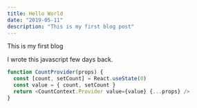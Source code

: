```yaml
---
title: Hello World
date: "2019-05-11"
description: "This is my first blog post"
---
```


This is my first blog

I wrote this javascript few days back.

```javascript
function CountProvider(props) {
  const [count, setCount] = React.useState(0)
  const value = { count, setCount }
  return <CountContext.Provider value={value} {...props} />
}
```
